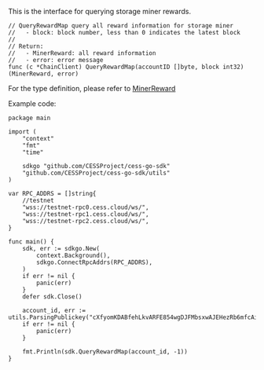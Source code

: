 This is the interface for querying storage miner rewards.

```golang
// QueryRewardMap query all reward information for storage miner
//   - block: block number, less than 0 indicates the latest block
//
// Return:
//   - MinerReward: all reward information
//   - error: error message
func (c *ChainClient) QueryRewardMap(accountID []byte, block int32) (MinerReward, error)
```
For the type definition, please refer to [MinerReward](../chain_type.md#MinerReward)

Example code:
```golang
package main

import (
	"context"
	"fmt"
	"time"

	sdkgo "github.com/CESSProject/cess-go-sdk"
	"github.com/CESSProject/cess-go-sdk/utils"
)

var RPC_ADDRS = []string{
	//testnet
	"wss://testnet-rpc0.cess.cloud/ws/",
	"wss://testnet-rpc1.cess.cloud/ws/",
	"wss://testnet-rpc2.cess.cloud/ws/",
}

func main() {
	sdk, err := sdkgo.New(
		context.Background(),
		sdkgo.ConnectRpcAddrs(RPC_ADDRS),
	)
	if err != nil {
		panic(err)
	}
	defer sdk.Close()

    account_id, err := utils.ParsingPublickey("cXfyomKDABfehLkvARFE854wgDJFMbsxwAJEHezRb6mfcAi2y")
	if err != nil {
		panic(err)
	}

	fmt.Println(sdk.QueryRewardMap(account_id, -1))
}
```